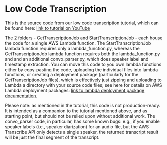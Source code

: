 # Low Code Transcription

This is the source code from our low code transcription tutorial, which can be found here:
[link to tutorial on
YouTube](https://www.youtube.com/watch?v=_cEQoP6_u6k)

The 2 folders - GetTranscriptionJob and StartTranscriptionJob - each house the code for
a single AWS Lambda function.  The StartTranscriptionJob lambda function requires only
a lambda_function.py, whereas the GetTranscriptionJob lambda function requires both the
lambda_function.py and and an additional convo_parser.py, which does speaker label and
timestamp extraction.  You can move this code to you own lambda functions either by
copy-pasting the code, uploading the individual files into lambda functions, or creating
a deployment package (particularly for the GetTranscriptionJob files), which is
effectively just zipping and uploading to Lambda a directory with your source code files;
see here for details on AWS Lambda deployment packages: [link to lambda deployment package
documentation](https://docs.aws.amazon.com/lambda/latest/dg/python-package.html).

Please note: as mentioned in the tutorial, this code is not production-ready.  It is
intended as a companion to the tutorial mentioned above, and as starting point, but should
not be relied upon without additional work.  The convo_parser code, in particular, has
some known bugs: e.g., if you enable speaker labels (i.e., speaker diarization) for an
audio file, but the AWS Transcribe API only detects a single speaker, the returned
transcript result will be just the final segment of the transcript.
